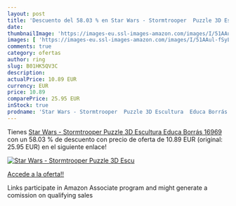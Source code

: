 ```yaml
---
layout: post
title: 'Descuento del 58.03 % en Star Wars - Stormtrooper  Puzzle 3D Escu'
date: 
thumbnailImage: 'https://images-eu.ssl-images-amazon.com/images/I/51AAul-fSyL._SL200_.jpg'
images: [ 'https://images-eu.ssl-images-amazon.com/images/I/51AAul-fSyL._SL200_.jpg' ]
comments: true
category: ofertas
author: ring
slug: B01HK5QV3C
description:
actualPrice: 10.89 EUR
currency: EUR
price: 10.89
comparePrice: 25.95 EUR
inStock: true
prodname: 'Star Wars - Stormtrooper  Puzzle 3D Escultura  Educa Borrás 16969 '
---
```


Tienes [Star Wars - Stormtrooper  Puzzle 3D Escultura  Educa Borrás 16969 ](https://www.amazon.es/dp/B01HK5QV3C/?tag=tolees-21) con un 58.03 % de descuento con precio de oferta de 10.89 EUR (original: 25.95 EUR) en el siguiente enlace!

[![Star Wars - Stormtrooper  Puzzle 3D Escu](https://images-eu.ssl-images-amazon.com/images/I/51AAul-fSyL._SL200_.jpg)](https://www.amazon.es/dp/B01HK5QV3C/?tag=tolees-21)

[Accede a la oferta!!](https://www.amazon.es/dp/B01HK5QV3C/?tag=tolees-21)

Links participate in Amazon Associate program and might generate a comission on qualifying sales


